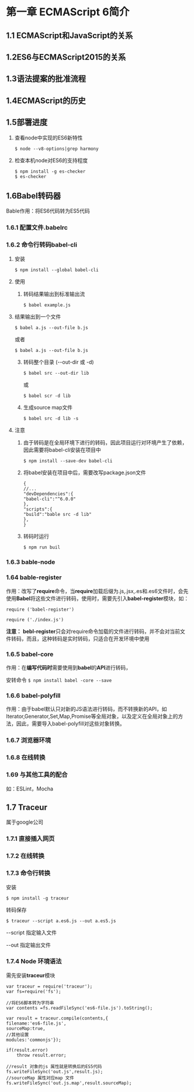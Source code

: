 # 第一章 ECMAScript 6简介

## 1.1 ECMAScript和JavaScript的关系

## 1.2ES6与ECMAScript2015的关系

## 1.3语法提案的批准流程

## 1.4ECMAScript的历史

## 1.5部署进度

1. 查看node中实现的ES6新特性

   ```
   $ node --v8-options|grep harmony
   ```
   
2. 检查本机node对ES6的支持程度
      ```
      $ npm install -g es-checker
      $ es-checker
      ```

## 1.6Babel转码器

Bable作用：将ES6代码转为ES5代码

### 	1.6.1 配置文件.babelrc

### 	1.6.2 命令行转码babel-cli

1. 安装

   ```
   $ npm install --global babel-cli
   ```

2. 使用

   1. 转码结果输出到标准输出流

      ```
      $ babel example.js
      ```
      
2. 结果输出到一个文件
   
      ```
      $ babel a.js --out-file b.js
      ```
      
      或者
      
      ```
      $ babel a.js --out-file b.js
      ```
      
      
      
   3. 转码整个目录 (--out-dir 或 -d)
   
      ```
      $ babel src --out-dir lib
      ```
   
      或
   
      ```
      $ babel scr -d lib
      ```
   
   4. 生成source map文件
   
      ```
      $ babel src -d lib -s
      ```
   
3. 注意

   1. 由于转码是在全局环境下进行的转码，因此项目运行对环境产生了依赖，因此需要将babel-cli安装在项目中

      ```
      $ npm install --save-dev babel-cli
      ```

   2. 将babel安装在项目中后，需要改写package.json文件

      ```
      {
      //...
      "devDependencies":{
      "babel-cli":"^6.0.0"
      },
      "scripts":{
      "build":"bable src -d lib"
      },
      }
      ```

   3. 转码时运行

      ```
      $ npm run buil
      ```

### 1.6.3 bable-node

### 1.64 bable-register

作用：改写了**require**命令，当**require**加载后缀为.js,.jsx,.es和.es6文件时，会先使用**Babel**将这些文件进行转码，使用时，需要先引入**babel-register**模块，如：

`require ('babel-register')`

`require ('./index.js')`

**注意：** **bebl-register**只会对require命令加载的文件进行转码，并不会对当前文件转码，而且，这种转码是实时转码，只适合在开发环境中使用

### 1.6.5 babel-core

作用：在**编写代码时**需要使用到**babel**的**API**进行转码，

安转命令 `$ npm install babel -core --save`

### 1.6.6 babel-polyfill

作用：由于babel默认只对新的JS语法进行转码，而不转换新的API，如Iterator,Generator,Set,Map,Promise等全局对象，以及定义在全局对象上的方法，因此，需要导入babel-polyfill对这些对象转换。

### 1.6.7 浏览器环境

### 1.6.8 在线转换

### 1.69 与其他工具的配合

如：ESLint，Mocha



## 1.7 Traceur

属于google公司

### 1.7.1 直接插入网页

### 1.7.2 在线转换

### 1.7.3 命令行转换

安装

```
$ npm install -g traceur
```

转码保存

```
$ traceur --script a.es6.js --out a.es5.js
```

--script 	指定输入文件

--out		 指定输出文件 	

### 1.7.4 Node 环境语法

需先安装**traceur**模块

```
var traceur = require('traceur');
var fs=require('fs');

//将ES6脚本转为字符串
var contents =fs.readFileSync('es6-file.js').toString();

var result = traceur.compile(contents,{
filename:'es6-file.js',
sourceMap:true,
//其他设置
modules:'commonjs'});

if(result.error)
	throw result.error;

//result 对象的js 属性就是转换后的ES5代码
fs.writeFileSync('out.js',result.js);
//sourceMap 属性对应map 文件
fs.writeFileSync('out.js.map',result.sourceMap);
```

